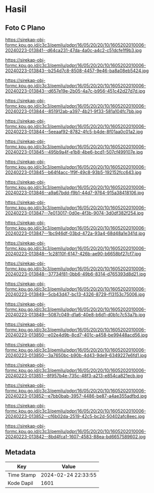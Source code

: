 # Hasil

## Foto C Plano

https://sirekap-obj-formc.kpu.go.id/c3c3/pemilu/pdpr/16/05/20/20/10/1605202010006-20240223-013841--d64ca231-47da-4a0c-a4c2-c51dcfe1f9b3.jpg

https://sirekap-obj-formc.kpu.go.id/c3c3/pemilu/pdpr/16/05/20/20/10/1605202010006-20240223-013843--b254d7c8-8508-4457-9e46-ba8a08eb5424.jpg

https://sirekap-obj-formc.kpu.go.id/c3c3/pemilu/pdpr/16/05/20/20/10/1605202010006-20240223-013843--d657e19e-2b05-4a7c-b956-451c42d27d7d.jpg

https://sirekap-obj-formc.kpu.go.id/c3c3/pemilu/pdpr/16/05/20/20/10/1605202010006-20240223-013844--851912ab-a397-4b21-9f33-581a104fc7bb.jpg

https://sirekap-obj-formc.kpu.go.id/c3c3/pemilu/pdpr/16/05/20/20/10/1605202010006-20240223-013844--5eeaaf92-8782-4fc5-b4de-8f01aa0c01a2.jpg

https://sirekap-obj-formc.kpu.go.id/c3c3/pemilu/pdpr/16/05/20/20/10/1605202010006-20240223-013845--495b9a4f-e1b8-4be6-bcd1-507cf499107e.jpg

https://sirekap-obj-formc.kpu.go.id/c3c3/pemilu/pdpr/16/05/20/20/10/1605202010006-20240223-013845--b64f4acc-1f9f-49c8-93b5-192152fcc643.jpg

https://sirekap-obj-formc.kpu.go.id/c3c3/pemilu/pdpr/16/05/20/20/10/1605202010006-20240223-013846--a9a67bdd-f9b1-44d7-9764-915a38418106.jpg

https://sirekap-obj-formc.kpu.go.id/c3c3/pemilu/pdpr/16/05/20/20/10/1605202010006-20240223-013847--7e013017-0d0e-4f3b-9074-3d0df382f254.jpg

https://sirekap-obj-formc.kpu.go.id/c3c3/pemilu/pdpr/16/05/20/20/10/1605202010006-20240223-013847--1bc946df-03bd-472a-93a4-68d48a1e341d.jpg

https://sirekap-obj-formc.kpu.go.id/c3c3/pemilu/pdpr/16/05/20/20/10/1605202010006-20240223-013848--1c28110f-6147-426b-ae90-b6658bf27cf7.jpg

https://sirekap-obj-formc.kpu.go.id/c3c3/pemilu/pdpr/16/05/20/20/10/1605202010006-20240223-013848--37734f81-0bb6-49b6-8314-d765393d8d21.jpg

https://sirekap-obj-formc.kpu.go.id/c3c3/pemilu/pdpr/16/05/20/20/10/1605202010006-20240223-013849--5cb43d47-bc13-4326-8729-f13153c75006.jpg

https://sirekap-obj-formc.kpu.go.id/c3c3/pemilu/pdpr/16/05/20/20/10/1605202010006-20240223-013849--5087c049-d1a6-40e8-b6d1-d0b1c7c53a7b.jpg

https://sirekap-obj-formc.kpu.go.id/c3c3/pemilu/pdpr/16/05/20/20/10/1605202010006-20240223-013850--e02e4d9b-8cd7-401c-a458-be99448acd56.jpg

https://sirekap-obj-formc.kpu.go.id/c3c3/pemilu/pdpr/16/05/20/20/10/1605202010006-20240223-013850--3a7650bc-b90b-4d43-9de9-6349227e6fd1.jpg

https://sirekap-obj-formc.kpu.go.id/c3c3/pemilu/pdpr/16/05/20/20/10/1605202010006-20240223-013851--8f957b4e-735c-48f3-a213-e854ca821ecb.jpg

https://sirekap-obj-formc.kpu.go.id/c3c3/pemilu/pdpr/16/05/20/20/10/1605202010006-20240223-013852--e7bb0bab-3957-4486-be87-a4ae355adfbd.jpg

https://sirekap-obj-formc.kpu.go.id/c3c3/pemilu/pdpr/16/05/20/20/10/1605202010006-20240223-013852--cf6b02da-2519-42c5-bc2d-50402afc8eec.jpg

https://sirekap-obj-formc.kpu.go.id/c3c3/pemilu/pdpr/16/05/20/20/10/1605202010006-20240223-013842--8bd4fca1-1607-4583-88ea-bd6657589602.jpg


## Metadata

| Key        | Value               |
| ---------- | ------------------- |
| Time Stamp | 2024-02-24 22:33:55 |
| Kode Dapil | 1601                |



